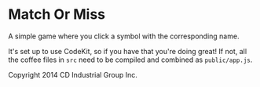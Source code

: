 # Match Or Miss

A simple game where you click a symbol with the corresponding name.

It's set up to use CodeKit, so if you have that you're doing great! If not, all the coffee files in `src` need to be compiled and combined as `public/app.js`.

Copyright 2014 CD Industrial Group Inc.